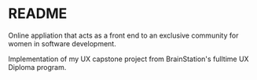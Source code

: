 # README

Online appliation that acts as a front end to an exclusive community for women in software development. 

Implementation of my UX capstone project from BrainStation's fulltime UX Diploma program.